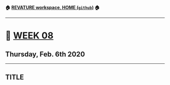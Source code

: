 #### :house: [REVATURE workspace, HOME (`github`)](https://github.com/joedonline/REVATURE__workspace)  :house:
---
# :calendar: [WEEK 08](https://github.com/joedonline/REVATURE__workspace/tree/master/WEEK__08)
## Thursday, Feb. 6th 2020

---
## TITLE
